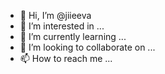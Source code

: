- 👋 Hi, I’m @jiieeva
- 👀 I’m interested in ...
- 🌱 I’m currently learning ...
- 💞️ I’m looking to collaborate on ...
- 📫 How to reach me ...

<!---
jiieeva/jiieeva is a ✨ special ✨ repository because its `README.md` (this file) appears on your GitHub profile.
You can click the Preview link to take a look at your changes.
--->
